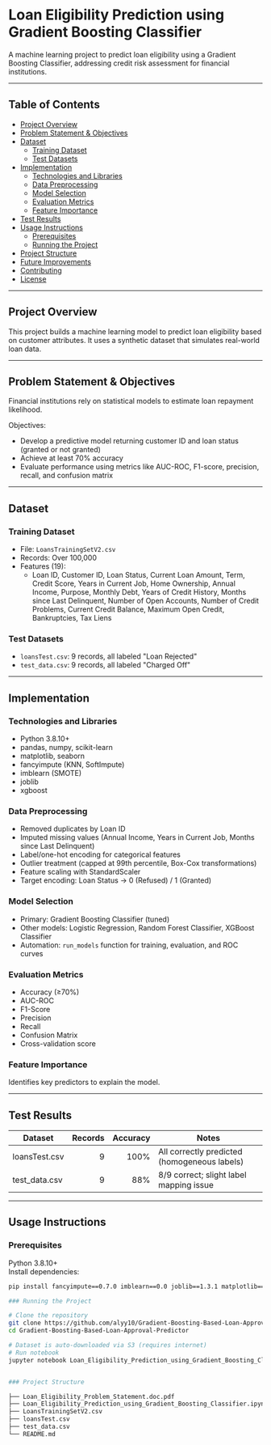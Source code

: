 # Loan Eligibility Prediction using Gradient Boosting Classifier

A machine learning project to predict loan eligibility using a Gradient Boosting Classifier, addressing credit risk assessment for financial institutions.

---

## Table of Contents

- [Project Overview](#project-overview)
- [Problem Statement & Objectives](#problem-statement--objectives)
- [Dataset](#dataset)
  - [Training Dataset](#training-dataset)
  - [Test Datasets](#test-datasets)
- [Implementation](#implementation)
  - [Technologies and Libraries](#technologies-and-libraries)
  - [Data Preprocessing](#data-preprocessing)
  - [Model Selection](#model-selection)
  - [Evaluation Metrics](#evaluation-metrics)
  - [Feature Importance](#feature-importance)
- [Test Results](#test-results)
- [Usage Instructions](#usage-instructions)
  - [Prerequisites](#prerequisites)
  - [Running the Project](#running-the-project)
- [Project Structure](#project-structure)
- [Future Improvements](#future-improvements)
- [Contributing](#contributing)
- [License](#license)

---

## Project Overview

This project builds a machine learning model to predict loan eligibility based on customer attributes. It uses a synthetic dataset that simulates real-world loan data.

---

## Problem Statement & Objectives

Financial institutions rely on statistical models to estimate loan repayment likelihood.

Objectives:
- Develop a predictive model returning customer ID and loan status (granted or not granted)
- Achieve at least 70% accuracy
- Evaluate performance using metrics like AUC-ROC, F1-score, precision, recall, and confusion matrix

---

## Dataset

### Training Dataset

- File: `LoansTrainingSetV2.csv`
- Records: Over 100,000
- Features (19):
  - Loan ID, Customer ID, Loan Status, Current Loan Amount, Term, Credit Score, Years in Current Job, Home Ownership, Annual Income, Purpose, Monthly Debt, Years of Credit History, Months since Last Delinquent, Number of Open Accounts, Number of Credit Problems, Current Credit Balance, Maximum Open Credit, Bankruptcies, Tax Liens

### Test Datasets

- `loansTest.csv`: 9 records, all labeled "Loan Rejected"
- `test_data.csv`: 9 records, all labeled "Charged Off"

---

## Implementation

### Technologies and Libraries

- Python 3.8.10+
- pandas, numpy, scikit-learn
- matplotlib, seaborn
- fancyimpute (KNN, SoftImpute)
- imblearn (SMOTE)
- joblib
- xgboost

### Data Preprocessing

- Removed duplicates by Loan ID
- Imputed missing values (Annual Income, Years in Current Job, Months since Last Delinquent)
- Label/one-hot encoding for categorical features
- Outlier treatment (capped at 99th percentile, Box-Cox transformations)
- Feature scaling with StandardScaler
- Target encoding: Loan Status → 0 (Refused) / 1 (Granted)

### Model Selection

- Primary: Gradient Boosting Classifier (tuned)
- Other models: Logistic Regression, Random Forest Classifier, XGBoost Classifier
- Automation: `run_models` function for training, evaluation, and ROC curves

### Evaluation Metrics

- Accuracy (≥70%)
- AUC-ROC
- F1-Score
- Precision
- Recall
- Confusion Matrix
- Cross-validation score

### Feature Importance

Identifies key predictors to explain the model.

---

## Test Results

| Dataset        | Records | Accuracy | Notes                                       |
|----------------|--------:|--------:|----------------------------------------------|
| loansTest.csv  |       9 |   100%   | All correctly predicted (homogeneous labels) |
| test_data.csv  |       9 |    88%   | 8/9 correct; slight label mapping issue      |

---

## Usage Instructions

### Prerequisites

Python 3.8.10+  
Install dependencies:

```bash
pip install fancyimpute==0.7.0 imblearn==0.0 joblib==1.3.1 matplotlib==3.7.2 numpy==1.24.4 pandas==1.3.5 scikit-learn==1.3.0 scipy==1.10.1 seaborn==0.12.2 six==1.16.0 xgboost==1.7.6

### Running the Project

# Clone the repository
git clone https://github.com/alyy10/Gradient-Boosting-Based-Loan-Approval-Predictor.git
cd Gradient-Boosting-Based-Loan-Approval-Predictor

# Dataset is auto-downloaded via S3 (requires internet)
# Run notebook
jupyter notebook Loan_Eligibility_Prediction_using_Gradient_Boosting_Classifier.ipynb


### Project Structure

├── Loan_Eligibility_Problem_Statement.doc.pdf
├── Loan_Eligibility_Prediction_using_Gradient_Boosting_Classifier.ipynb
├── LoansTrainingSetV2.csv
├── loansTest.csv
├── test_data.csv
└── README.md

